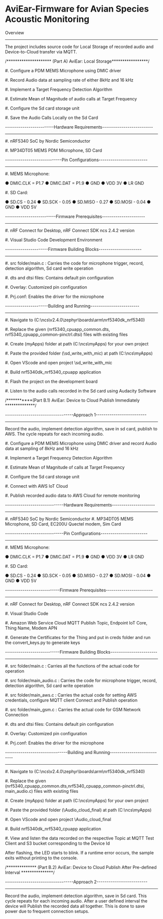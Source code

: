# AviEar-Firmware for Avian Species Acoustic Monitoring

Overview
********
The project includes source code for Local Storage of recorded audio and Device-to-Cloud transfer via MQTT.

/********************* (Part A) AviEar: Local Storage*****************/

#. Configure a PDM MEMS Microphone using DMIC driver 

#. Record Audio data at sampling rate of either 8kHz and 16 kHz

#. Implement a Target Frequency Detection Algorithm

#. Estimate Mean of Magnitude of audio calls at Target Frequency

#. Configure the Sd card storage unit

#. Save the Audio Calls Locally on the Sd Card

-------------------------Hardware Requirements--------------------------
************************************************************************
#. nRF5340 SoC by Nordic Semiconductor

#. MP34DT05 MEMS PDM Microphone, SD Card

-----------------------------Pin Configurations-------------------------
************************************************************************
#. MEMS Microphone:

● DMIC.CLK = P1.7
● DMIC.DAT = P1.9
● GND
● VDD 3V
● LR GND

#. SD Card:

● SD.CS - 0.24
● SD.SCK - 0.05
● SD.MISO - 0.27
● SD.MOSI - 0.04
● GND
● VDD 5V

--------------------------Firmware Prerequisites----------------------
**********************************************************************
#. nRF Connect for Desktop, nRF Connect SDK ncs 2.4.2 version 

#. Visual Studio Code Development Environment

----------------------Firmware Building Blocks----------------------
********************************************************************
#. src folder/main.c : Carries the code for microphone trigger, record, detection algorithm, Sd card write operation

#. dts and dtsi files: Contains default pin configuration

#. Overlay: Customized pin configuration

#. Prj.conf: Enables the driver for the microphone

----------------------Building and Running-------------------------
*******************************************************************
#. Navigate to (C:\ncs\v2.4.0\zephyr\boards\arm\nrf5340dk_nrf5340)

#. Replace the given (nrf5340_cpuapp_common.dts, nrf5340_cpuapp_common-pinctrl.dtsi) files with existing files

#. Create (myApps) folder at path (C:\ncs\myApps) for your own project

#. Paste the provided folder (\sd_write_with_mic) at path (C:\ncs\myApps)

#. Open VScode and open project \sd_write_with_mic

#. Build nrf5340dk_nrf5340_cpuapp application

#. Flash the project on the development board

#. Listen to the audio calls recorded in the Sd card using Audacity Software

/***********(Part B.1) AviEar: Device to Cloud Publish Immediately **************/

-----------------------------------Approach 1--------------------------
***********************************************************************
Record the audio, implement detection algorithm, save in sd card, publish to AWS. The cycle repeats for each incoming audio.

#. Configure a PDM MEMS Microphone using DMIC driver and record Audio data at sampling of 8kHz and 16 kHz

#. Implement a Target Frequency Detection Algorithm

#. Estimate Mean of Magnitude of calls at Target Frequency

#. Configure the Sd card storage unit

#. Connect with AWS IoT Cloud

#. Publish recorded audio data to AWS Cloud for remote monitoring

------------------------------Hardware Requirements----------------------
*************************************************************************
#. nRF5340 SoC by Nordic Semiconductor
#. MP34DT05 MEMS Microphone, SD Card, EC200U Quectel modem, Sim Card

------------------------------Pin Configurations------------------------ 
************************************************************************
#. MEMS Microphone:

● DMIC.CLK = P1.7
● DMIC.DAT = P1.9
● GND
● VDD 3V
● LR GND

#. SD Card:

● SD.CS - 0.24
● SD.SCK - 0.05
● SD.MISO - 0.27
● SD.MOSI - 0.04
● GND
● VDD 5V

----------------------------Firmware Prerequisites------------------------
**************************************************************************
#. nRF Connect for Desktop, nRF Connect SDK ncs 2.4.2 version 

#. Visual Studio Code

#. Amazon Web Service Cloud MQTT Publish Topic, Endpoint IoT Core, Thing Name, Modem APN

#. Generate the Certificates for the Thing and put in creds folder and run the convert_keys.py to generate keys


----------------------------Firmware Building Blocks------------------------
****************************************************************************
#. src folder/main.c : Carries all the functions of the actual code for operation

#. src folder/main_audio.c : Carries the code for microphone trigger, record, detection algorithm, Sd card write operation

#. src folder/main_aws.c : Carries the actual code for setting AWS credentials, configure MQTT client Connect and Publish operation

#. src folder/main_gsm.c : Carries the actual code for GSM Network Connection 

#. dts and dtsi files: Contains default pin configuration

#. Overlay: Customized pin configuration

#. Prj.conf: Enables the driver for the microphone

--------------------------------Building and Running----------------------------
********************************************************************************

#. Navigate to (C:\ncs\v2.4.0\zephyr\boards\arm\nrf5340dk_nrf5340)

#. Replace the given (nrf5340_cpuapp_common.dts,nrf5340_cpuapp_common-pinctrl.dtsi, main_audio.c) files with existing files

#. Create (myApps) folder at path (C:\ncs\myApps) for your own project

#. Paste the provided folder (\Audio_cloud_final) at path (C:\ncs\myApps)

#. Open VScode and open project \Audio_cloud_final

#. Build nrf5340dk_nrf5340_cpuapp application 

#. View and listen the data recorded on the respective Topic at MQTT Test Client and S3 bucket corresponding to the Device Id

After flashing, the LED starts to blink. If a runtime error occurs, the sample
exits without printing to the console.

/************** (Part B.2) AviEar: Device to Cloud Publish After Pre-defined Interval ***************/
 
-----------------------------------Approach 2--------------------------
***********************************************************************
Record the audio, implement detection algorithm, save in Sd card. This cycle repeats for each incoming audio.
After a user defined interval the device will Publish the recorded data all together. This is done to save power
due to frequent connection setups.
